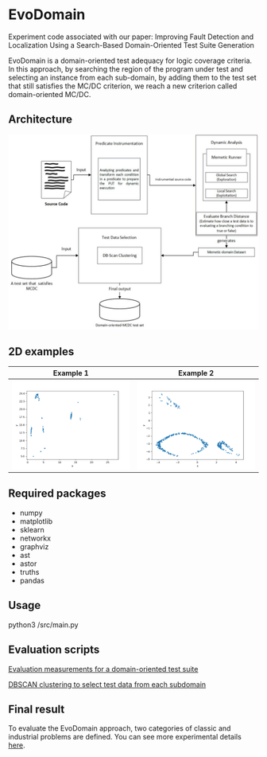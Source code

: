 # EvoDomain

Experiment code associated with our paper:
Improving Fault Detection and Localization Using a Search-Based Domain-Oriented Test Suite Generation

EvoDomain is a domain-oriented test adequacy for logic coverage criteria. In this approach, by searching the region of the program under test and selecting an instance from each sub-domain, by adding them to the test set that still satisfies the MC/DC criterion, we reach a new criterion called domain-oriented MC/DC.

## Architecture
![alt text](/AMANDA_diagram.jpg)

## 2D examples
Example 1                                        |  Example 2
:-----------------------------------------------:|:-----------------------------------------------:
![Alt text](/ex1.gif)                            |  ![Alt text](/ex2.gif)


## Required packages
- numpy
- matplotlib
- sklearn
- networkx
- graphviz
- ast
- astor
- truths
- pandas

## Usage
python3 /src/main.py

## Evaluation scripts
[Evaluation measurements for a domain-oriented test suite](/Evaluation%20measurements.ipynb)

[DBSCAN clustering to select test data from each subdomain](/Postprocessing.ipynb)

## Final result
To evaluate the EvoDomain approach, two categories of classic and industrial problems are defined. You can see more experimental details [here](https://www.dropbox.com/home/AMANDA).
